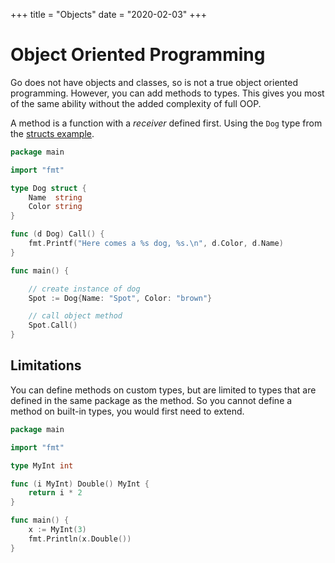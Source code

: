 +++
title = "Objects"
date = "2020-02-03"
+++

# Object Oriented Programming

Go does not have objects and classes, so is not a true object oriented programming. However, you can add methods to types. This gives you most of the same ability without the added complexity of full OOP.

A method is a function with a _receiver_ defined first. Using the `Dog` type from the [structs example](/working-with-go/structs/).

```go
package main

import "fmt"

type Dog struct {
    Name  string
    Color string
}

func (d Dog) Call() {
    fmt.Printf("Here comes a %s dog, %s.\n", d.Color, d.Name)
}

func main() {

    // create instance of dog
    Spot := Dog{Name: "Spot", Color: "brown"}

    // call object method
    Spot.Call()
}
```

## Limitations

You can define methods on custom types, but are limited to types that are defined in the same package as the method. So you cannot define a method on built-in types, you would first need to extend.

```go
package main

import "fmt"

type MyInt int

func (i MyInt) Double() MyInt {
    return i * 2
}

func main() {
    x := MyInt(3)
    fmt.Println(x.Double())
}
```
